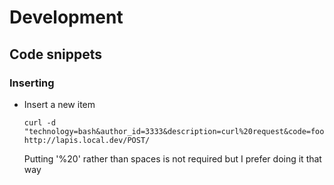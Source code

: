 # Development

## Code snippets

### Inserting

  * Insert a new item

        curl -d "technology=bash&author_id=3333&description=curl%20request&code=foo" http://lapis.local.dev/POST/

      Putting '%20' rather than spaces is not required but I prefer doing it that way
